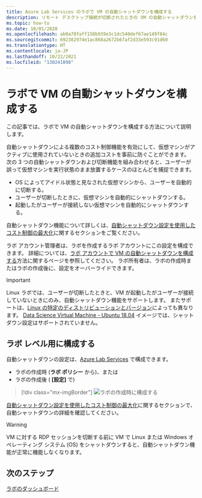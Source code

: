 ```yaml
---
title: Azure Lab Services のラボで VM の自動シャットダウンを構成する
description: リモート デスクトップ接続が切断されたときの VM の自動シャットダウンを有効または無効にする方法について説明します。
ms.topic: how-to
ms.date: 10/01/2020
ms.openlocfilehash: ab0a78faff158b939e3c1dc540def67ae149f84c
ms.sourcegitcommit: 692382974e1ac868a2672b67af2d33e593c91d60
ms.translationtype: HT
ms.contentlocale: ja-JP
ms.lasthandoff: 10/22/2021
ms.locfileid: "130241898"
---
```

# <a name="configure-automatic-shutdown-of-vms-for-a-lab"></a>ラボで VM の自動シャットダウンを構成する

この記事では、ラボで VM の自動シャットダウンを構成する方法について説明します。

自動シャットダウンによる複数のコスト制御機能を有効にして、仮想マシンがアクティブに使用されていないときの追加コストを事前に防ぐことができます。 次の 3 つの自動シャットダウンおよび切断機能を組み合わせると、ユーザーが誤って仮想マシンを実行状態のまま放置するケースのほとんどを捕捉できます。
 
* OS によってアイドル状態と見なされた仮想マシンから、ユーザーを自動的に切断する。
* ユーザーが切断したときに、仮想マシンを自動的にシャットダウンする。
* 起動したがユーザーが接続しない仮想マシンを自動的にシャットダウンする。

自動シャットダウン機能について詳しくは、[自動シャットダウン設定を使用したコスト制御の最大化](cost-management-guide.md#automatic-shutdown-settings-for-cost-control)に関するセクションをご覧ください。

ラボ アカウント管理者は、ラボを作成するラボ アカウントにこの設定を構成できます。 詳細については、[ラボ アカウントで VM の自動シャットダウンを構成する](how-to-configure-lab-accounts.md)方法に関するページを参照してください。 ラボ所有者は、ラボの作成時またはラボの作成後に、設定をオーバーライドできます。

> [!IMPORTANT]
> Linux ラボでは、ユーザーが切断したときと、VM が起動したがユーザーが接続していないときにのみ、自動シャットダウン機能をサポートします。  またサポートは、[Linux の特定のディストリビューションとバージョン](../virtual-machines/extensions/diagnostics-linux.md#supported-linux-distributions)によっても異なります。  [Data Science Virtual Machine - Ubuntu 18.04](https://azuremarketplace.microsoft.com/marketplace/apps/microsoft-dsvm.ubuntu-1804) イメージでは、シャットダウン設定はサポートされていません。

## <a name="configure-for-the-lab-level"></a>ラボ レベル用に構成する

自動シャットダウンの設定は、[Azure Lab Services](https://labs.azure.com/) で構成できます。

* ラボの作成時 (**ラボ ポリシー** から)、または
* ラボの作成後 ( **[設定]** で)

> [!div class="mx-imgBorder"]
> ![ラボの作成時に構成する](./media/how-to-enable-shutdown-disconnect/configure-lab-creation.png)

[自動シャットダウン設定を使用したコスト制御の最大化](cost-management-guide.md#automatic-shutdown-settings-for-cost-control)に関するセクションで、自動シャットダウンの詳細を確認してください。

> [!WARNING]
> VM に対する RDP セッションを切断する前に VM で Linux または Windows オペレーティング システム (OS) をシャットダウンすると、自動シャットダウン機能が正常に機能しなくなります。  
## <a name="next-steps"></a>次のステップ

[ラボのダッシュボード](use-dashboard.md)

